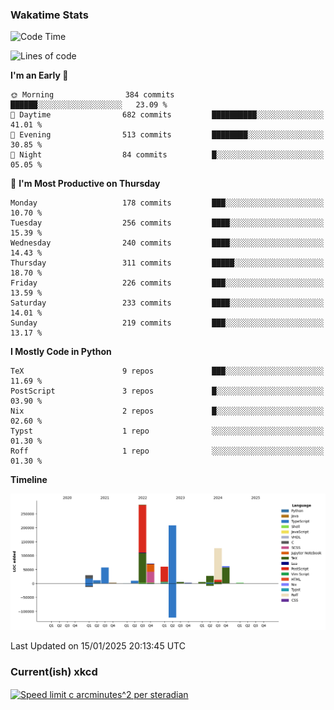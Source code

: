 ### Wakatime Stats
<!--START_SECTION:waka-->
![Code Time](http://img.shields.io/badge/Code%20Time-2%2C989%20hrs%2011%20mins-blue)

![Lines of code](https://img.shields.io/badge/From%20Hello%20World%20I%27ve%20Written-962.4%20thousand%20lines%20of%20code-blue)

**I'm an Early 🐤** 

```text
🌞 Morning                384 commits         ██████░░░░░░░░░░░░░░░░░░░   23.09 % 
🌆 Daytime                682 commits         ██████████░░░░░░░░░░░░░░░   41.01 % 
🌃 Evening                513 commits         ████████░░░░░░░░░░░░░░░░░   30.85 % 
🌙 Night                  84 commits          █░░░░░░░░░░░░░░░░░░░░░░░░   05.05 % 
```
📅 **I'm Most Productive on Thursday** 

```text
Monday                   178 commits         ███░░░░░░░░░░░░░░░░░░░░░░   10.70 % 
Tuesday                  256 commits         ████░░░░░░░░░░░░░░░░░░░░░   15.39 % 
Wednesday                240 commits         ████░░░░░░░░░░░░░░░░░░░░░   14.43 % 
Thursday                 311 commits         █████░░░░░░░░░░░░░░░░░░░░   18.70 % 
Friday                   226 commits         ███░░░░░░░░░░░░░░░░░░░░░░   13.59 % 
Saturday                 233 commits         ████░░░░░░░░░░░░░░░░░░░░░   14.01 % 
Sunday                   219 commits         ███░░░░░░░░░░░░░░░░░░░░░░   13.17 % 
```


**I Mostly Code in Python** 

```text
TeX                      9 repos             ███░░░░░░░░░░░░░░░░░░░░░░   11.69 % 
PostScript               3 repos             █░░░░░░░░░░░░░░░░░░░░░░░░   03.90 % 
Nix                      2 repos             █░░░░░░░░░░░░░░░░░░░░░░░░   02.60 % 
Typst                    1 repo              ░░░░░░░░░░░░░░░░░░░░░░░░░   01.30 % 
Roff                     1 repo              ░░░░░░░░░░░░░░░░░░░░░░░░░   01.30 % 
```



**Timeline**

![Lines of Code chart](https://raw.githubusercontent.com/joshuajeschek/joshuajeschek/main/assets/bar_graph.png)


 Last Updated on 15/01/2025 20:13:45 UTC
<!--END_SECTION:waka-->

### Current(ish) xkcd
<a id="xkcd-a" title="Speed limit c arcminutes^2 per steradian" href="https://www.xkcd.com" target="_blank">
        <img align="center" id="xkcd-img" src="https://imgs.xkcd.com/comics/uncanceled_units.png" alt="Speed limit c arcminutes^2 per steradian" height=300 />
</a>
